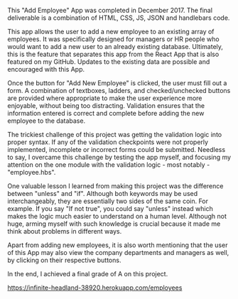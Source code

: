 This "Add Employee" App was completed in December 2017. The final deliverable is a combination of HTML, CSS, JS, JSON and handlebars code.

This app allows the user to add a new employee to an existing array of employees. It was specifically designed for managers or HR people who would want to add a new user to an already existing database. Ultimately, this is the feature that separates this app from the React App that is also featured on my GitHub. Updates to the existing data are possible and encouraged with this App.

Once the button for "Add New Employee" is clicked, the user must fill out a form. A combination of textboxes, ladders, and checked/unchecked buttons are provided where appropriate to make the user experience more enjoyable, without being too distracting. Validation ensures that the information entered is correct and complete before adding the new employee to the database. 

The trickiest challenge of this project was getting the validation logic into proper syntax. If any of the validation checkpoints were not properly implemented, incomplete or incorrect forms could be submitted. Needless to say, I overcame this challenge by testing the app myself, and focusing my attention on the one module with the validation logic - most notably - "employee.hbs".

One valuable lesson I learned from making this project was the difference between "unless" and "if". Although both keywords may be used interchangeably, they are essentially two sides of the same coin. For example. If you say "If not true", you could say "unless" instead which makes the logic much easier to understand on a human level. Although not huge, arming myself with such knowledge is crucial because it made me think about problems in different ways.

Apart from adding new employees, it is also worth mentioning that the user of this App may also view the company departments and managers as well, by clicking on their respective buttons.

In the end, I achieved a final grade of A on this project.

https://infinite-headland-38920.herokuapp.com/employees
